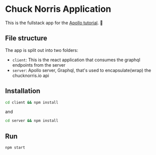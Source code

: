 # Chuck Norris Application

This is the fullstack app for the [Apollo tutorial](http://apollographql.com/docs/tutorial/introduction.html). 🚀

## File structure

The app is split out into two folders:
- `client`: This is the react application that consumes the graphql endpoints from the server
- `server`: Apollo server, Graphql, that's used to encapsulate(wrap) the chucknorris.io api


## Installation

```bash
cd client && npm install
```

and

```bash
cd server && npm install
```

## Run

```bash
npm start
```
